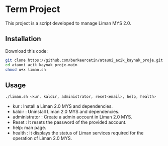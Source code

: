 # Term Project

This project is a script developed to manage Liman MYS 2.0.

## Installation
Download this code: 
```bash
git clone https://github.com/berkeercetin/atauni_acik_kaynak_proje.git
cd atauni_acik_kaynak_proje-main
chmod u+x liman.sh
```

## Usage

```bash
./liman.sh <kur, kaldır, administrator, reset<email>, help, health>
```
- kur : Install a Liman 2.0 MYS and dependencies.
- kaldır : Uninstall Liman 2.0 MYS and dependencies.
- administrator : Create a admin account in Liman 2.0 MYS.
- Reset <email> : It resets the password of the provided account.
- help: man page.
- health : It displays the status of Liman services required for the operation of Liman 2.0 MYS.

